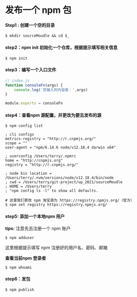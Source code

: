 # 发布一个 npm 包



#### Step1 : 创建一个空的目录

```shell
$ mkdir sourceMoudle && cd $_
```



#### step2：npm init 初始化一个仓库，根据提示填写相关信息

```shell
$ npm init 
```



#### step3：编写一个入口文件

```js
// index.js
function consoleFn(args) {
    console.log('您输入的内容是：',args)
}

module.exports = consoleFn
```



#### step4：查看npm 源配置，并更改为要去发布的源

```shell
$ npm config list

; cli configs
metrics-registry = "http://r.cnpmjs.org/"
scope = ""
user-agent = "npm/6.14.6 node/v12.18.4 darwin x64"

; userconfig /Users/terry/.npmrc
home = "http://cnpmjs.org"
registry = "http://r.cnpmjs.org/"

; node bin location = /Users/terry/.nvm/versions/node/v12.18.4/bin/node
; cwd = /Users/terry/git-project/up_2021/sourceMoudle
; HOME = /Users/terry
; "npm config ls -l" to show all defaults.

# 这里我们更改 npm 淘宝源为 https://registry.npmjs.org/（官方）
$ npm set registry https://registry.npmjs.org/
```



#### step5: 添加一个本地npm 用户

**tips:** 注意先去注册一个 npm 账户 

```shell
$ npm adduser
```

这里根据提示填写 npm 注册好的用户名、密码、邮箱



**查看当前npm 登录者**

```shell
$ npm whoami
```



#### step6：发包

```shell
$ npm publish
```

